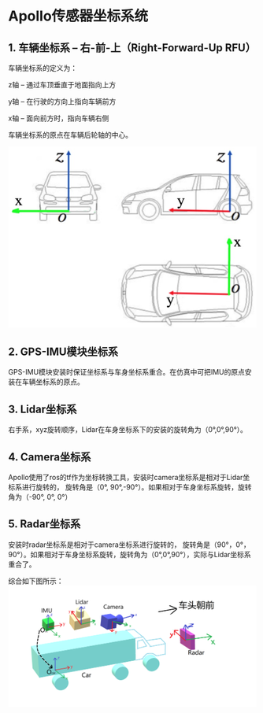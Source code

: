 # Apollo传感器坐标系统
## 1. 车辆坐标系 – 右-前-上（Right-Forward-Up RFU）

车辆坐标系的定义为：

z轴 – 通过车顶垂直于地面指向上方

y轴 – 在行驶的方向上指向车辆前方

x轴 – 面向前方时，指向车辆右侧

车辆坐标系的原点在车辆后轮轴的中心。

![Image](coordination_04.png)

## 2. GPS-IMU模块坐标系

GPS-IMU模块安装时保证坐标系与车身坐标系重合。在仿真中可把IMU的原点安装在车辆坐标系的原点。

## 3. Lidar坐标系
右手系，xyz旋转顺序，Lidar在车身坐标系下的安装的旋转角为（0°,0°,90°）。

## 4. Camera坐标系
Apollo使用了ros的tf作为坐标转换工具，安装时camera坐标系是相对于Lidar坐标系进行旋转的，
旋转角是（0°, 90°,-90°）。如果相对于车身坐标系旋转，旋转角为（-90°, 0°, 0°）

## 5. Radar坐标系
安装时radar坐标系是相对于camera坐标系进行旋转的，
旋转角是（90°，0°，90°）。如果相对于车身坐标系旋转，旋转角为（0°,0°,90°），实际与Lidar坐标系重合了。

综合如下图所示：
![Image1](coordinate.png)
